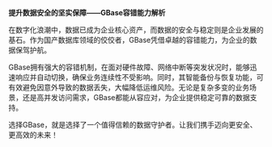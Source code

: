 **提升数据安全的坚实保障——GBase容错能力解析**

在数字化浪潮中，数据已成为企业核心资产，而数据的安全与稳定则是企业发展的基石。作为国产数据库领域的佼佼者，GBase凭借卓越的容错能力，为企业的数据保驾护航。

GBase拥有强大的容错机制，在面对硬件故障、网络中断等突发状况时，能够迅速响应并自动切换，确保业务连续性不受影响。同时，其智能备份与恢复功能，可有效避免因意外导致的数据丢失，大幅降低运维风险。无论是复杂多变的业务场景，还是高并发访问需求，GBase都能从容应对，为企业提供稳定可靠的数据支持。

选择GBase，就是选择了一个值得信赖的数据守护者。让我们携手迈向更安全、更高效的未来！